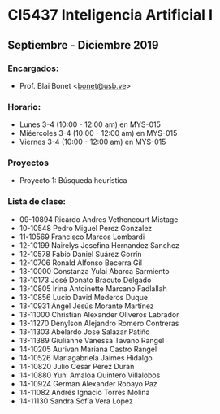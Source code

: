 # CI5437 Inteligencia Artificial I

## Septiembre - Diciembre 2019

### Encargados:
* Prof. Blai Bonet &lt;bonet@usb.ve&gt;

### Horario:
* Lunes 3-4 (10:00 - 12:00 am) en MYS-015
* Mi&eacute;ercoles 3-4 (10:00 - 12:00 am) en MYS-015
* Viernes 3-4 (10:00 - 12:00 am) en MYS-015

### Proyectos
* Proyecto 1: B&uacute;squeda heur&iacute;stica

### Lista de clase:
* 09-10894 Ricardo Andres Vethencourt Mistage
* 10-10548 Pedro Miguel Perez Gonzalez
* 11-10569 Francisco Marcos Lombardi
* 12-10199 Nairelys Josefina Hernandez Sanchez
* 12-10578 Fabio Daniel Suárez Gorrín
* 12-10706 Ronald Alfonso Becerra Gil
* 13-10000 Constanza Yulai Abarca Sarmiento
* 13-10173 José Donato Bracuto Delgado
* 13-10805 Irina Antoinette Marcano Fadlallah
* 13-10856 Lucio David Mederos Duque
* 13-10931 Ángel Jesús Morante Martínez
* 13-11000 Christian Alexander Oliveros Labrador
* 13-11270 Denylson Alejandro Romero Contreras
* 13-11303 Abelardo Jose Salazar Patiño
* 13-11389 Giulianne Vanessa Tavano Rangel
* 14-10205 Aurivan Mariana Castro Rangel
* 14-10526 Mariagabriela Jaimes  Hidalgo
* 14-10820 Julio Cesar Perez Duran
* 14-10880 Yuni Amaloa Quintero Villalobos
* 14-10924 German Alexander Robayo Paz
* 14-11082 Andrés Ignacio Torres Molina
* 14-11130 Sandra Sofía Vera López

